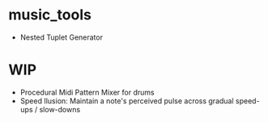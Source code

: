 # music_tools

- Nested Tuplet Generator

# WIP
- Procedural Midi Pattern Mixer for drums
- Speed Ilusion: Maintain a note's perceived pulse across gradual speed-ups / slow-downs

